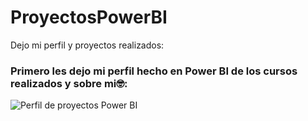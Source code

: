 # ProyectosPowerBI
Dejo mi perfil y proyectos realizados:

### Primero les dejo mi perfil hecho en Power BI de los cursos realizados y sobre mi🤓: 

![Perfil de proyectos Power BI](https://user-images.githubusercontent.com/80054717/184246469-f89f275a-cb4f-4533-a80f-08242306a7c6.png)

